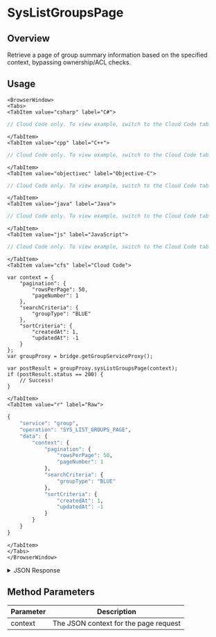 # SysListGroupsPage
## Overview
Retrieve a page of group summary information based on the specified context, bypassing ownership/ACL checks.

<PartialServop service_name="group" operation_name="SYS_LIST_GROUPS_PAGE" />

## Usage

```mdx-code-block
<BrowserWindow>
<Tabs>
<TabItem value="csharp" label="C#">
```

```csharp
// Cloud Code only. To view example, switch to the Cloud Code tab
```

```mdx-code-block
</TabItem>
<TabItem value="cpp" label="C++">
```

```cpp
// Cloud Code only. To view example, switch to the Cloud Code tab
```

```mdx-code-block
</TabItem>
<TabItem value="objectivec" label="Objective-C">
```

```objectivec
// Cloud Code only. To view example, switch to the Cloud Code tab
```

```mdx-code-block
</TabItem>
<TabItem value="java" label="Java">
```

```java
// Cloud Code only. To view example, switch to the Cloud Code tab
```

```mdx-code-block
</TabItem>
<TabItem value="js" label="JavaScript">
```

```javascript
// Cloud Code only. To view example, switch to the Cloud Code tab
```

```mdx-code-block
</TabItem>
<TabItem value="cfs" label="Cloud Code">
```

```cfscript
var context = {
    "pagination": {
        "rowsPerPage": 50,
        "pageNumber": 1
    },
    "searchCriteria": {
        "groupType": "BLUE"
    },
    "sortCriteria": {
        "createdAt": 1,
        "updatedAt": -1
    }
};
var groupProxy = bridge.getGroupServiceProxy();

var postResult = groupProxy.sysListGroupsPage(context);
if (postResult.status == 200) {
    // Success!
}
```

```mdx-code-block
</TabItem>
<TabItem value="r" label="Raw">
```

```r
{
	"service": "group",
	"operation": "SYS_LIST_GROUPS_PAGE",
	"data": {
		"context": {
			"pagination": {
				"rowsPerPage": 50,
				"pageNumber": 1
			},
			"searchCriteria": {
				"groupType": "BLUE"
			},
			"sortCriteria": {
				"createdAt": 1,
				"updatedAt": -1
			}
		}
	}
}
```

```mdx-code-block
</TabItem>
</Tabs>
</BrowserWindow>
```

<details>
<summary>JSON Response</summary>

```json
{
    "status": 200,
    "data": {
        "results": {
            "moreBefore": false,
            "count": 1,
            "items": [
                {
                    "groupType": "test",
                    "groupId": "1d1abb61-8825-4374-a52a-d8186f336775",
                    "isOpenGroup": false,
                    "requestingPendingMemberCount": 0,
                    "invitedPendingMemberCount": 0,
                    "ownerId": "29696ee1-82f6-4d6e-86de-b68c3a5c347e",
                    "name": "test",
                    "memberCount": 1
                }
            ],
            "page": 1,
            "moreAfter": false
        },
        "context": "eyJzZWFyY2hDcml0ZXJpYSI6eyJncm91cFR5cGUiOiJ0ZXN0IiwiZ2FtZUlk"
    }
}
```
</details>

## Method Parameters
Parameter | Description
--------- | -----------
context | The JSON context for the page request


